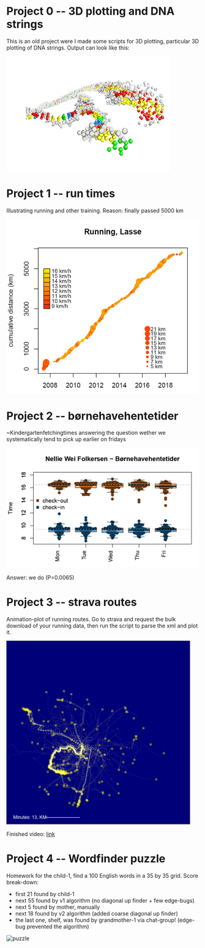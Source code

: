 # Project 0 -- 3D plotting and DNA strings
This is an old project were I made some scripts for 3D plotting, particular 3D plotting of DNA strings. Output can look like this:

![run](3Dstrings/DNA.PNG?raw=true)




# Project 1 -- run times
Illustrating running and other training. Reason: finally passed 5000 km


![run](trainingtime/2019-06-10_run_times.jpg?raw=true)



# Project 2 -- børnehavehentetider
~Kindergartenfetchingtimes answering the question wether we systematically tend to pick up earlier on fridays

![run](bornehavehentetider/2016-11-25_Nellie_picking_time.png?raw=true)

Answer: we do (P=0.0065)



# Project 3 -- strava routes 
Animation-plot of running routes. Go to strava and request the bulk download of your running data, then run the script to parse the xml and plot it.

![routes](strava_routes/2022-01-19_plots/38.png?raw=true)

Finished video: [link](strava_routes/2022-01-19_plots/Løbeture.mp4)



# Project 4 -- Wordfinder puzzle
Homework for the child-1, find a 100 English words in a 35 by 35 grid. Score break-down:
* first 21 found by child-1
* next 55 found by v1 algorithm (no diagonal up finder + few edge-bugs)
* next 5 found by mother, manually
* next 18 found by v2 algorithm (added coarse diagonal up finder)
* the last one, shelf, was found by grandmother-1 via chat-group! (edge-bug prevented the algorithm)

![puzzle](wordfinder-homework/1663325481219.jpg?raw=true)